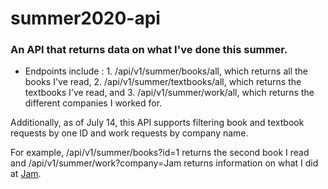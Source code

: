 # summer2020-api
### An API that returns data on what I've done this summer. 
- Endpoints include :
      1. /api/v1/summer/books/all, which returns all the books I've read,
      2. /api/v1/summer/textbooks/all, which returns the textbooks I've read, and 
      3. /api/v1/summer/work/all, which returns the different companies I worked for. 

Additionally, as of July 14, this API supports filtering book and textbook requests by one ID and work requests by company name.

For example, /api/v1/summer/books?id=1 returns the second book I read and /api/v1/summer/work?company=Jam returns information on what I did at [Jam](joinjam.io).
